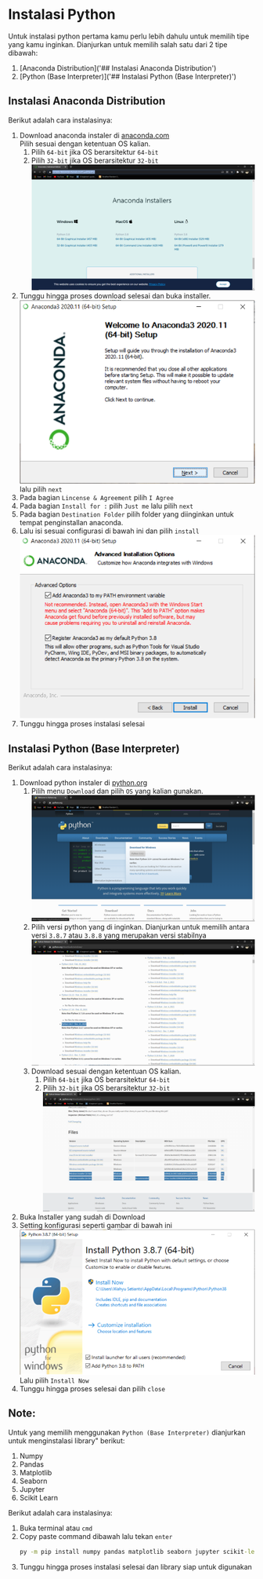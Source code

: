 # Instalasi Python

Untuk instalasi python pertama kamu perlu lebih dahulu untuk memilih tipe yang kamu inginkan. Dianjurkan untuk memilih salah satu dari 2 tipe dibawah:

1. [Anaconda Distribution]('## Instalasi Anaconda Distribution')
2. [Python (Base Interpreter)]('## Instalasi Python (Base Interpreter)')

## Instalasi Anaconda Distribution

Berikut adalah cara instalasinya:

1. Download anaconda instaler di [anaconda.com](https://www.anaconda.com/products/individual#Downloads)<br>
   Pilih sesuai dengan ketentuan OS kalian.<br>
   1. Pilih `64-bit` jika OS berarsitektur `64-bit`
   2. Pilih `32-bit` jika OS berarsitektur `32-bit`<br>
     ![Pilih Installer](img/anaconda.com.png)
2. Tunggu hingga proses download selesai dan buka installer.<br>
   ![Installer Anaconda](img/Installer-anaconda.png)<br>
   lalu pilih `next`
3. Pada bagian `Lincense & Agreement` pilih `I Agree`
4. Pada bagian `Install for :` pilih `Just me` lalu pilih `next`
5. Pada bagian `Destination Folder` pilih folder yang diinginkan untuk tempat penginstallan anaconda.
6. Lalu isi sesuai configurasi di bawah ini dan pilih `install`<br>
   ![anaconda path](img/anaconda-installer-path.png)
7. Tunggu hingga proses instalasi selesai

## Instalasi Python (Base Interpreter)

Berikut adalah cara instalasinya:

1. Download python instaler di [python.org](https://www.python.org/)<br>
   1. Pilih menu `Download` dan pilih `OS` yang kalian gunakan.<br> ![python.org](./img/python.org.png)
   2. Pilih versi python yang di inginkan. Dianjurkan untuk memilih antara versi `3.8.7` atau `3.8.8` yang merupakan versi stabilnya<br> ![pilih versi](img/python.org-pilih_versi.png)
   3. Download sesuai dengan ketentuan OS kalian.<br>
      1. Pilih `64-bit` jika OS berarsitektur `64-bit`
      2. Pilih `32-bit` jika OS berarsitektur `32-bit`<br>
        ![Pilih Installer](img/pilih-installer.png)
2. Buka Installer yang sudah di Download<br>
3. Setting konfigurasi seperti gambar di bawah ini<br>
   ![Install](img/Install.png)<br>
   Lalu pilih `Install Now`
4. Tunggu hingga proses selesai dan pilih `close`

## Note:

Untuk yang memilih menggunakan `Python (Base Interpreter)` dianjurkan untuk menginstalasi library" berikut:

1. Numpy
2. Pandas
3. Matplotlib
4. Seaborn
5. Jupyter
6. Scikit Learn

Berikut adalah cara instalasinya:

1. Buka terminal atau `cmd`
2. Copy paste command dibawah lalu tekan `enter`
   ```cmd
   py -m pip install numpy pandas matplotlib seaborn jupyter scikit-learn
   ```
3. Tunggu hingga proses instalasi selesai dan library siap untuk digunakan